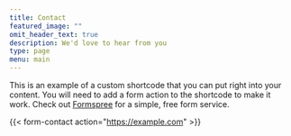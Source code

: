 ```yaml
---
title: Contact
featured_image: ""
omit_header_text: true
description: We'd love to hear from you
type: page
menu: main
---
```

This is an example of a custom shortcode that you can put right into your content. You will need to add a form action to the shortcode to make it work. Check out [Formspree](https://formspree.io/) for a simple, free form service.

{{< form-contact action="<https://example.com>" >}}